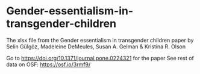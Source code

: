 # Gender-essentialism-in-transgender-children
The xlsx file from the Gender essentialism in transgender children paper by Selin Gülgöz, Madeleine DeMeules, Susan A. Gelman &amp; Kristina R. Olson

Go to https://doi.org/10.1371/journal.pone.0224321 for the paper
See rest of data on OSF: https://osf.io/3rmf9/
